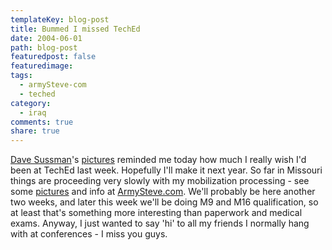```yaml
---
templateKey: blog-post
title: Bummed I missed TechEd
date: 2004-06-01
path: blog-post
featuredpost: false
featuredimage:
tags:
  - armySteve-com
  - teched
category:
  - iraq  
comments: true
share: true
---
```


[Dave Sussman](http://aspadvice.com/blogs/dsussman)'s [pictures](http://blogs.ipona.com/davids/gallery/19.aspx) reminded me today how much I really wish I'd been at TechEd last week. Hopefully I'll make it next year. So far in Missouri things are proceeding very slowly with my mobilization processing - see some [pictures](http://armysteve.com/armysteve/gallery/3.aspx) and info at [ArmySteve.com](http://armysteve.com). We'll probably be here another two weeks, and later this week we'll be doing M9 and M16 qualification, so at least that's something more interesting than paperwork and medical exams. Anyway, I just wanted to say 'hi' to all my friends I normally hang with at conferences - I miss you guys.
